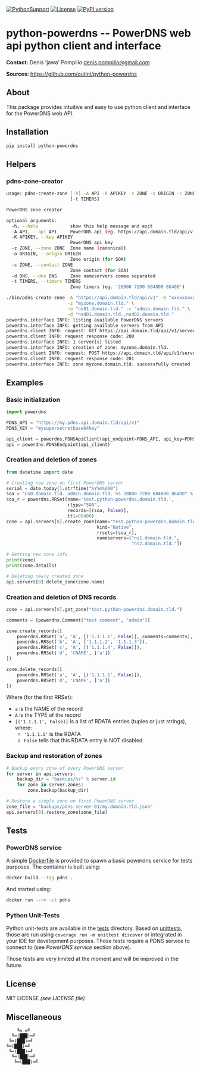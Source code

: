 [![PythonSupport][1]][1l] [![License][2]][2l] [![PyPI version][3]][3l]

# python-powerdns -- PowerDNS web api python client and interface

**Contact:** Denis 'jawa' Pompilio <denis.pompilio@gmail.com>

**Sources:** <https://github.com/outini/python-powerdns>

## About

This package provides intuitive and easy to use python client and interface
for the PowerDNS web API.

## Installation

```bash
pip install python-powerdns
```

## Helpers

### pdns-zone-creator

```bash
usage: pdns-create-zone [-h] -A API -K APIKEY -z ZONE -o ORIGIN -c ZONE -d DNS
                        [-t TIMERS]

PowerDNS zone creator

optional arguments:
  -h, --help            show this help message and exit
  -A API, --api API     PowerDNS api (eg. https://api.domain.tld/api/v1
  -K APIKEY, --key APIKEY
                        PowerDNS api key
  -z ZONE, --zone ZONE  Zone name (canonical)
  -o ORIGIN, --origin ORIGIN
                        Zone origin (for SOA)
  -c ZONE, --contact ZONE
                        Zone contact (for SOA)
  -d DNS, --dns DNS     Zone nameservers comma separated
  -t TIMERS, --timers TIMERS
                        Zone timers (eg. '28800 7200 604800 86400')
```

```bash
./bin/pdns-create-zone -A "https://api.domain.tld/api/v1" -K "xxxxxxxxx" \
                       -z "myzone.domain.tld." \
                       -o "ns01.domain.tld." -c "admin.domain.tld." \
                       -d "nsd01.domain.tld.,nsd02.domain.tld."
powerdns.interface INFO: listing available PowerDNS servers
powerdns.interface INFO: getting available servers from API
powerdns.client INFO: request: GET https://api.domain.tld/api/v1/servers
powerdns.client INFO: request response code: 200
powerdns.interface INFO: 1 server(s) listed
powerdns.interface INFO: creation of zone: myzone.domain.tld.
powerdns.client INFO: request: POST https://api.domain.tld/api/v1/servers/localhost/zones
powerdns.client INFO: request response code: 201
powerdns.interface INFO: zone myzone.domain.tld. successfully created
```

## Examples

### Basic initialization

```python
import powerdns

PDNS_API = "https://my.pdns.api.domain.tld/api/v1"
PDNS_KEY = "mysupersecretbase64key"

api_client = powerdns.PDNSApiClient(api_endpoint=PDNS_API, api_key=PDNS_KEY)
api = powerdns.PDNSEndpoint(api_client)
```

### Creation and deletion of zones

```python
from datetime import date

# Creating new zone on first PowerDNS server
serial = date.today().strftime("%Y%m%d00")
soa = "ns0.domain.tld. admin.domain.tld. %s 28800 7200 604800 86400" % serial
soa_r = powerdns.RRSet(name='test.python-powerdns.domain.tld.',
                       rtype="SOA",
                       records=[(soa, False)],
                       ttl=86400)
zone = api.servers[0].create_zone(name="test.python-powerdns.domain.tld.",
                                  kind="Native",
                                  rrsets=[soa_r],
                                  nameservers=["ns1.domain.tld.",
                                               "ns2.domain.tld."])

# Getting new zone info
print(zone)
print(zone.details)

# Deleting newly created zone
api.servers[0].delete_zone(zone.name)
```

### Creation and deletion of DNS records

```python
zone = api.servers[0].get_zone("test.python-powerdns.domain.tld.")

comments = [powerdns.Comment("test comment", "admin")]

zone.create_records([
    powerdns.RRSet('a', 'A', [('1.1.1.1', False)], comments=comments),
    powerdns.RRSet('b', 'A', ['1.1.1.2', '1.1.1.3']),
    powerdns.RRSet('c', 'A', [('1.1.1.4', False)]),
    powerdns.RRSet('d', 'CNAME', ['a'])
])

zone.delete_records([
    powerdns.RRSet('a', 'A', [('1.1.1.1', False)]),
    powerdns.RRSet('d', 'CNAME', ['a'])
])
```

Where (for the first RRSet):

* `a` is the NAME of the record
* `A` is the TYPE of the record
* `[('1.1.1.1', False)]` is a list of RDATA entries (tuples or just strings), where:
  * `'1.1.1.1'` is the RDATA
  * `False` tells that this RDATA entry is NOT disabled

### Backup and restoration of zones

```python
# Backup every zone of every PowerDNS server
for server in api.servers:
    backup_dir = "backups/%s" % server.id
    for zone in server.zones:
        zone.backup(backup_dir)

# Restore a single zone on first PowerDNS server
zone_file = "backups/pdns-server-01/my.domain.tld.json"
api.servers[0].restore_zone(zone_file)
```

## Tests

### PowerDNS service

A simple [Dockerfile] is provided to spawn a basic powerdns service for tests
purposes. The container is built using:

```bash
docker build --tag pdns .
```

And started using:

```bash
docker run --rm -it pdns
```

### Python Unit-Tests

Python unit-tests are available in the [tests] directory. Based on [unittests],
those are run using `coverage run -m unittest discover` or integrated in your
IDE for development purposes. Those tests require a PDNS service to connect to
(see _PowerDNS service_ section above).

Those tests are very limited at the moment and will be improved in the future.

## License

MIT LICENSE *(see LICENSE file)*

## Miscellaneous

```
    ╚⊙ ⊙╝
  ╚═(███)═╝
 ╚═(███)═╝
╚═(███)═╝
 ╚═(███)═╝
  ╚═(███)═╝
   ╚═(███)═╝
```

[1]: https://img.shields.io/badge/python-2.7,3.4+-blue.svg
[1l]: https://github.com/outini/python-powerdns
[2]: https://img.shields.io/badge/license-MIT-blue.svg
[2l]: https://github.com/outini/python-powerdns
[3]: https://badge.fury.io/py/python-powerdns.svg
[3l]: https://pypi.org/project/python-powerdns
[Dockerfile]: files/Dockerfile
[tests]: tests
[unittests]: https://docs.python.org/3/library/unittest.html
